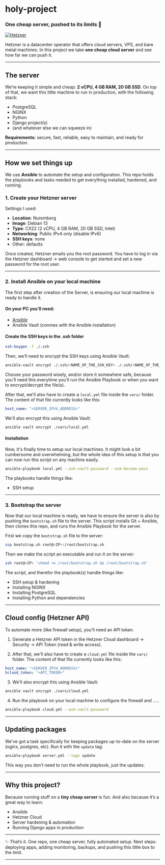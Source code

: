 # holy-project

### One cheap server, pushed to its limits 🚀

[![Hetzner](https://intelcorp.scene7.com/is/image/intelcorp/hetzner-article-logo-1280x720:1920-1080?wid=480\&hei=270\&fmt=webp-alpha)](https://www.hetzner.com/cloud/)

Hetzner is a datacenter operator that offers cloud servers, VPS, and bare metal machines.
In this project we take **one cheap cloud server** and see how far we can push it.

---

## The server

We’re keeping it simple and cheap: **2 vCPU, 4 GB RAM, 20 GB SSD**.
On top of that, we want this little machine to run in production, with the following stack:

* PostgreSQL
* NGINX
* Python
* Django project(s)
* (and whatever else we can squeeze in)

**Requirements:** secure, fast, reliable, easy to maintain, and ready for production.

---

## How we set things up

We use **Ansible** to automate the setup and configuration. This repo holds the playbooks and tasks needed to get everything installed, hardened, and running.

### 1. Create your Hetzner server

Settings I used:

* **Location**: Nuremberg
* **Image**: Debian 13
* **Type**: CX22 (2 vCPU, 4 GB RAM, 20 GB SSD, Intel)
* **Networking**: Public IPv4 only (disable IPv6)
* **SSH keys**: none
* Other: defaults

Once created, Hetzner emails you the root password.
You have to log in via the Hetzner dashboard → web console to get started and set a new password for the root user.

---

### 2. Install Ansible on your local machine
The first step after creation of the Server, is ensuring our local machine is ready to handle it.

#### On your PC you’ll need:

* [Ansible](https://docs.ansible.com/ansible/latest/installation_guide/index.html)
* Ansible Vault (conmes with the Ansible installation)


#### Create the SSH keys in the .ssh folder
```Bash
ssh-keygen -f ./.ssh
```

Then, we'll need to encrypt the SSH keys using Ansible Vault:

```Bash
ansible-vault encrypt ./.ssh/<NAME_OF_THE_SSH_KEY> ./.ssh/<NAME_OF_THE_SSH_KEY>.pub
```
Choose your password wisely, and/or store it somewhere safe, because you'll need this everytime you'll run the Ansible Playbook or when you want to encrypt/decrypt the file(s).

After that, we'll also have to create a `local.yml` file inside the `vars/` folder.
The content of that file currently looks like this:
```yaml
host_name: "<SERVER_IPV4_ADDRESS>"
```

We'll also encrypt this using Ansible Vault:
```Bash
ansible vault encrypt ./vars/local.yml
```


#### Installation
Now, it's finally time to setup our local machines.
It might look a bit cumbersome and overwhelming, but the whole idea of this setup is that you can now run this script on any machine easily.

```Bash
ansible-playbook local.yml --ask-vault-password --ask-become-pass
```

The playbooks handle things like:

* SSH setup

---

### 3. Bootstrap the server

Now that our local machine is ready, we have to ensure the server is also by pushing the `bootstrap.sh` file to the server.
This script installs Git + Ansible, then clones this repo, and runs the Ansible Playbook for the server.


First we copy the `bootstrap.sh` file to the server:

```bash
scp bootstrap.sh root@<IP>:/root/bootstrap.sh
```

Then we make the script an executable and run it on the server:
```bash
ssh root@<IP> 'chmod +x /root/bootstrap.sh && /root/bootstrap.sh'
```

The script, and therefor the playbook(s) handle things like:

* SSH setup & hardening
* Installing NGINX
* Installing PostgreSQL
* Installing Python and dependencies

---

## Cloud config (Hetzner API)

To automate more (like firewall setup), you’ll need an API token.

1. Generate a Hetzner API token in the Hetzner Cloud dashboard → Security → API Token (read & write access).

2. After that, we'll also have to create a `cloud.yml` file inside the `vars/` folder.
The content of that file currently looks like this:
```yaml
host_name: "<SERVER_IPV4_ADDRESS>"
hcloud_token: "<API_TOKEN>"
```

3. We'll also encrypt this using Ansible Vault:
```Bash
ansible vault encrypt ./vars/cloud.yml
```

4. Run the playbook on your local machine to configure the firewall and .....


```bash
ansible-playbook cloud.yml --ask-vault-password
```

---

## Updating packages

We’ve got a task specifically for keeping packages up-to-date on the server (nginx, postgres, etc).
Run it with the `update` tag:

```bash
ansible-playbook server.yml --tags update
```

This way you don’t need to run the whole playbook, just the updates.

---

## Why this project?

Because running stuff on a **tiny cheap server** is fun.
And also because it’s a great way to learn:

* Ansible
* Hetzner Cloud
* Server hardening & automation
* Running Django apps in production

---

✨ That’s it. One repo, one cheap server, fully automated setup.
Next steps: deploying apps, adding monitoring, backups, and pushing this little box to the limit.

---

